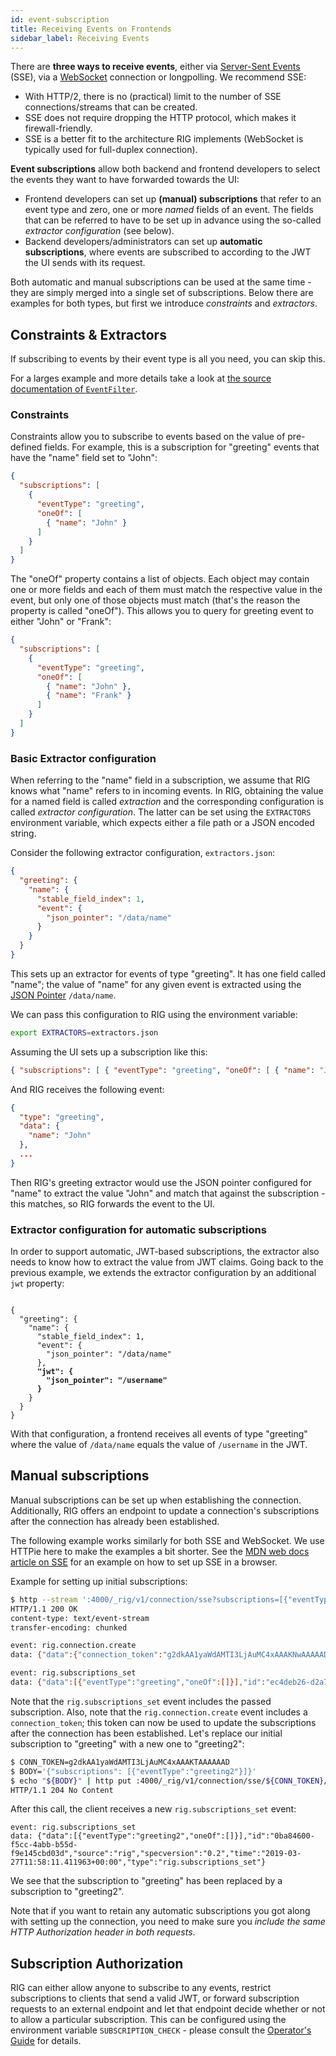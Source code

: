 ```yaml
---
id: event-subscription
title: Receiving Events on Frontends
sidebar_label: Receiving Events
---
```


There are **three ways to receive events**, either via [Server-Sent Events](https://en.wikipedia.org/wiki/Server-sent_events) (SSE), via a [WebSocket](https://en.wikipedia.org/wiki/WebSocket) connection or longpolling. We recommend SSE:

- With HTTP/2, there is no (practical) limit to the number of SSE connections/streams that can be created.
- SSE does not require dropping the HTTP protocol, which makes it firewall-friendly.
- SSE is a better fit to the architecture RIG implements (WebSocket is typically used for full-duplex connection).

**Event subscriptions** allow both backend and frontend developers to select the events they want to have forwarded towards the UI:

- Frontend developers can set up **(manual) subscriptions** that refer to an event type and zero, one or more _named_ fields of an event. The fields that can be referred to have to be set up in advance using the so-called _extractor configuration_ (see below).
- Backend developers/administrators can set up **automatic subscriptions**, where events are subscribed to according to the JWT the UI sends with its request.

Both automatic and manual subscriptions can be used at the same time - they are simply merged into a single set of subscriptions. Below there are examples for both types, but first we introduce _constraints_ and _extractors_.

## Constraints & Extractors

If subscribing to events by their event type is all you need, you can skip this.

For a larges example and more details take a look at [the source documentation of `EventFilter`](https://accenture.github.io/reactive-interaction-gateway/source_docs/Rig.EventFilter.html).

### Constraints

Constraints allow you to subscribe to events based on the value of pre-defined fields. For example, this is a subscription for "greeting" events that have the "name" field set to "John":

```json
{
  "subscriptions": [
    {
      "eventType": "greeting",
      "oneOf": [
        { "name": "John" }
      ]
    }
  ]
}
```

The "oneOf" property contains a list of objects. Each object may contain one or more fields and each of them must match the respective value in the event, but only one of those objects must match (that's the reason the property is called "oneOf"). This allows you to query for greeting event to either "John" or "Frank":

```json
{
  "subscriptions": [
    {
      "eventType": "greeting",
      "oneOf": [
        { "name": "John" },
        { "name": "Frank" }
      ]
    }
  ]
}
```

### Basic Extractor configuration

When referring to the "name" field in a subscription, we assume that RIG knows what "name" refers to in incoming events. In RIG, obtaining the value for a named field is called _extraction_ and the corresponding configuration is called _extractor configuration_. The latter can be set using the `EXTRACTORS` environment variable, which expects either a file path or a JSON encoded string.

Consider the following extractor configuration, `extractors.json`:

```json
{
  "greeting": {
    "name": {
      "stable_field_index": 1,
      "event": {
        "json_pointer": "/data/name"
      }
    }
  }
}
```

This sets up an extractor for events of type "greeting". It has one field called "name"; the value of "name" for any given event is extracted using the [JSON Pointer](https://tools.ietf.org/html/rfc6901) `/data/name`.

We can pass this configuration to RIG using the environment variable:

```bash
export EXTRACTORS=extractors.json
```

Assuming the UI sets up a subscription like this:

```json
{ "subscriptions": [ { "eventType": "greeting", "oneOf": [ { "name": "John" } ] } ] }
```

And RIG receives the following event:

```json
{
  "type": "greeting",
  "data": {
    "name": "John"
  },
  ...
}
```

Then RIG's greeting extractor would use the JSON pointer configured for "name" to extract the value "John" and match that against the subscription - this matches, so RIG forwards the event to the UI.

### Extractor configuration for automatic subscriptions

In order to support automatic, JWT-based subscriptions, the extractor also needs to know how to extract the value from JWT claims. Going back to the previous example, we extends the extractor configuration by an additional `jwt` property:

<pre><code>
{
  "greeting": {
    "name": {
      "stable_field_index": 1,
      "event": {
        "json_pointer": "/data/name"
      },
      <b>"jwt": {
        "json_pointer": "/username"
      }</b>
    }
  }
}
</code></pre>

With that configuration, a frontend receives all events of type "greeting" where the value of `/data/name` equals the value of `/username` in the JWT.

## Manual subscriptions

Manual subscriptions can be set up when establishing the connection. Additionally, RIG offers an endpoint to update a connection's subscriptions after the connection has already been established.

The following example works similarly for both SSE and WebSocket. We use HTTPie here to make the examples a bit shorter. See the [MDN web docs article on SSE](https://developer.mozilla.org/en-US/docs/Web/API/Server-sent_events/Using_server-sent_events) for an example on how to set up SSE in a browser.

Example for setting up initial subscriptions:

```bash
$ http --stream ':4000/_rig/v1/connection/sse?subscriptions=[{"eventType":"greeting"}]'
HTTP/1.1 200 OK
content-type: text/event-stream
transfer-encoding: chunked

event: rig.connection.create
data: {"data":{"connection_token":"g2dkAA1yaWdAMTI3LjAuMC4xAAAKNwAAAAAD","errors":[]},"id":"634b8420-010f-4430-870b-fb5ca8e02945","source":"rig","specversion":"0.2","time":"2019-03-27T11:53:18.435690+00:00","type":"rig.connection.create"}

event: rig.subscriptions_set
data: {"data":[{"eventType":"greeting","oneOf":[]}],"id":"ec4deb26-d2a7-46ed-806d-d1beaa2560f8","source":"rig","specversion":"0.2","time":"2019-03-27T11:53:18.438281+00:00","type":"rig.subscriptions_set"}

```

Note that the `rig.subscriptions_set` event includes the passed subscription. Also, note that the `rig.connection.create` event includes a `connection_token`; this token can now be used to update the subscriptions after the connection has been established. Let's replace our initial subscription to "greeting" with a new one to "greeting2":

```bash
$ CONN_TOKEN=g2dkAA1yaWdAMTI3LjAuMC4xAAAKTAAAAAAD
$ BODY='{"subscriptions": [{"eventType":"greeting2"}]}'
$ echo "${BODY}" | http put :4000/_rig/v1/connection/sse/${CONN_TOKEN}/subscriptions
HTTP/1.1 204 No Content

```

After this call, the client receives a new `rig.subscriptions_set` event:

```plaintext
event: rig.subscriptions_set
data: {"data":[{"eventType":"greeting2","oneOf":[]}],"id":"0ba84600-f5cc-4abb-b55d-f9e145cbd03d","source":"rig","specversion":"0.2","time":"2019-03-27T11:58:11.411963+00:00","type":"rig.subscriptions_set"}
```

We see that the subscription to "greeting" has been replaced by a subscription to "greeting2".

Note that if you want to retain any automatic subscriptions you got along with setting up the connection, you need to make sure you _include the same HTTP Authorization header in both requests_.

## Subscription Authorization

RIG can either allow anyone to subscribe to any events, restrict subscriptions to clients that send a valid JWT, or forward subscription requests to an external endpoint and let that endpoint decide whether or not to allow a particular subscription. This can be configured using the environment variable `SUBSCRIPTION_CHECK` - please consult the [Operator's Guide](rig-ops-guide) for details.


